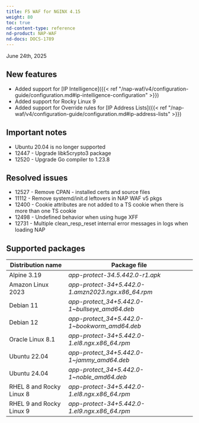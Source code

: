 ```yaml
---
title: F5 WAF for NGINX 4.15
weight: 80
toc: true
nd-content-type: reference
nd-product: NAP-WAF
nd-docs: DOCS-1789
---
```


June 24th, 2025

## New features

- Added support for [IP Intelligence]({{< ref "/nap-waf/v4/configuration-guide/configuration.md#ip-intelligence-configuration" >}})
- Added support for Rocky Linux 9
- Added support for Override rules for [IP Address Lists]({{< ref "/nap-waf/v4/configuration-guide/configuration.md#ip-address-lists" >}})

## Important notes

- Ubuntu 20.04 is no longer supported
- 12447 - Upgrade libk5crypto3 package
- 12520 - Upgrade Go compiler to 1.23.8

## Resolved issues

- 12527 - Remove CPAN - installed certs and source files
- 11112 - Remove systemd/init.d leftovers in NAP WAF v5 pkgs
- 12400 - Cookie attributes are not added to a TS cookie when there is more than one TS cookie
- 12498 - Undefined behavior when using huge XFF
- 12731 - Multiple clean_resp_reset internal error messages in logs when loading NAP

## Supported packages

| Distribution name        | Package file                                       |
|--------------------------|----------------------------------------------------|
| Alpine 3.19              | _app-protect-34.5.442.0-r1.apk_                    |
| Amazon Linux 2023        | _app-protect-34+5.442.0-1.amzn2023.ngx.x86_64.rpm_ |
| Debian 11                | _app-protect_34+5.442.0-1\~bullseye_amd64.deb_     |
| Debian 12                | _app-protect_34+5.442.0-1\~bookworm_amd64.deb_     |
| Oracle Linux 8.1         | _app-protect-34+5.442.0-1.el8.ngx.x86_64.rpm_      |
| Ubuntu 22.04             | _app-protect_34+5.442.0-1\~jammy_amd64.deb_        |
| Ubuntu 24.04             | _app-protect_34+5.442.0-1\~noble_amd64.deb_        |
| RHEL 8 and Rocky Linux 8 | _app-protect-34+5.442.0-1.el8.ngx.x86_64.rpm_      |
| RHEL 9 and Rocky Linux 9 | _app-protect-34+5.442.0-1.el9.ngx.x86_64.rpm_      |
